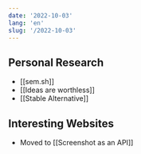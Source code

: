 ```yaml
---
date: '2022-10-03'
lang: 'en'
slug: '/2022-10-03'
---
```


## Personal Research

- [[sem.sh]]
- [[Ideas are worthless]]
- [[Stable Alternative]]

## Interesting Websites

- Moved to [[Screenshot as an API]]
